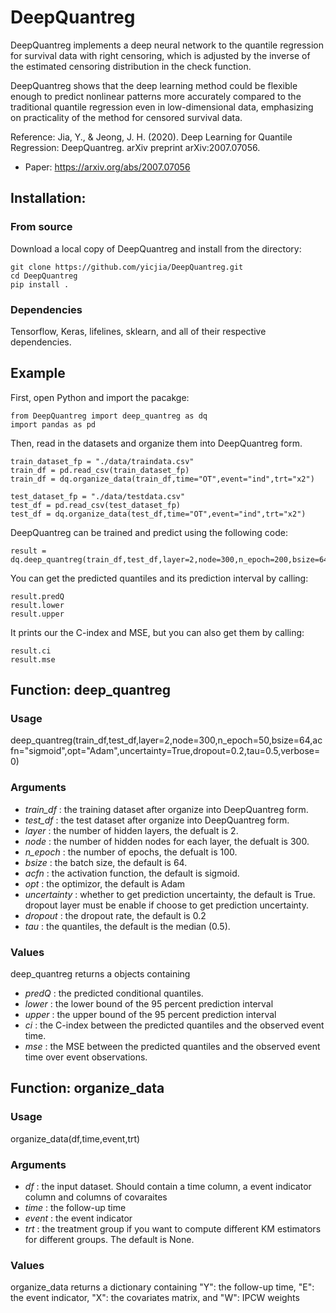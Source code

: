 # DeepQuantreg

DeepQuantreg implements a deep neural network to the quantile regression for survival data with right censoring, which is adjusted by the inverse of the estimated censoring distribution in the check function.

DeepQuantreg shows that the deep learning method could be flexible enough to predict nonlinear patterns more accurately compared to the traditional quantile regression even in low-dimensional data, emphasizing on practicality of the method for censored survival data. 

Reference: Jia, Y., & Jeong, J. H. (2020). Deep Learning for Quantile Regression: DeepQuantreg. arXiv preprint arXiv:2007.07056.
- Paper: https://arxiv.org/abs/2007.07056


## Installation:

### From source

Download a local copy of DeepQuantreg and install from the directory:

	git clone https://github.com/yicjia/DeepQuantreg.git
	cd DeepQuantreg
	pip install .

### Dependencies

Tensorflow, Keras, lifelines, sklearn, and all of their respective dependencies. 

## Example

First, open Python and import the pacakge:

    from DeepQuantreg import deep_quantreg as dq
    import pandas as pd

Then, read in the datasets and organize them into DeepQuantreg form. 

    train_dataset_fp = "./data/traindata.csv"
    train_df = pd.read_csv(train_dataset_fp)
    train_df = dq.organize_data(train_df,time="OT",event="ind",trt="x2")

    test_dataset_fp = "./data/testdata.csv"
    test_df = pd.read_csv(test_dataset_fp)
    test_df = dq.organize_data(test_df,time="OT",event="ind",trt="x2")


DeepQuantreg can be trained and predict using the following code: 

    result = dq.deep_quantreg(train_df,test_df,layer=2,node=300,n_epoch=200,bsize=64,tau=0.5)


You can get the predicted quantiles and its prediction interval by calling:
    
    result.predQ
    result.lower
    result.upper
    
It prints our the C-index and MSE, but you can also get them by calling:
    
    result.ci
    result.mse


## Function: deep_quantreg

### Usage
deep_quantreg(train_df,test_df,layer=2,node=300,n_epoch=50,bsize=64,acfn="sigmoid",opt="Adam",uncertainty=True,dropout=0.2,tau=0.5,verbose=0)

### Arguments
* *train_df* :	the training dataset after organize into DeepQuantreg form.
* *test_df* :	the test dataset after organize into DeepQuantreg form.
* *layer* :	the number of hidden layers, the defualt is 2. 
* *node* :	the number of hidden nodes for each layer, the defualt is 300. 
* *n_epoch* :	the number of epochs, the defualt is 100. 
* *bsize* :	the batch size, the default is 64.
* *acfn* :	the activation function, the default is sigmoid.
* *opt* :	the optimizor, the default is Adam
* *uncertainty* :	whether to get prediction uncertainty, the default is True. dropout layer must be enable if choose to get prediction uncertainty.
* *dropout* :	the dropout rate, the default is 0.2
* *tau* :	the quantiles, the default is the median (0.5).

### Values
deep_quantreg returns a objects containing 
* *predQ* :	the predicted conditional quantiles.
* *lower* :	the lower bound of the 95 percent prediction interval
* *upper* :	the upper bound of the 95 percent prediction interval
* *ci* :	the C-index between the predicted quantiles and the observed event time.
* *mse* :	the MSE between the predicted quantiles and the observed event time over event observations.




## Function: organize_data

### Usage
organize_data(df,time,event,trt)

### Arguments
* *df* :	the input dataset. Should contain a time column, a event indicator column and columns of covaraites 
* *time* :	the follow-up time
* *event* :	the event indicator
* *trt* :	the treatment group if you want to compute different KM estimators for different groups. The default is None.

### Values
organize_data returns a dictionary containing "Y": the follow-up time, "E": the event indicator, "X": the covariates matrix, and "W": IPCW weights

